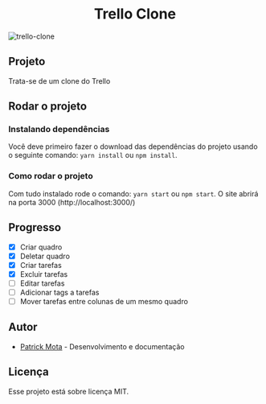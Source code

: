 <h1 align="center">Trello Clone</h1>

![trello-clone](https://user-images.githubusercontent.com/38691922/113226243-11ed0e80-9266-11eb-8ece-eea959f5a486.png)

<h2>Projeto</h2>

Trata-se de um clone do Trello

<h2>Rodar o projeto</h2>

<h3>Instalando dependências</h3>

Você deve primeiro fazer o download das dependências do projeto usando o seguinte comando: ``` yarn install ``` ou ``` npm install ```.

<h3>Como rodar o projeto</h3>

Com tudo instalado rode o comando: ``` yarn start ``` ou ``` npm start ```. O site abrirá na porta 3000 (http://localhost:3000/)

<h2>Progresso</h2>

- [x] Criar quadro
- [x] Deletar quadro
- [x] Criar tarefas
- [x] Excluir tarefas
- [ ] Editar tarefas
- [ ] Adicionar tags a tarefas
- [ ] Mover tarefas entre colunas de um mesmo quadro

<h2>Autor</h2>

* [Patrick Mota](https://github.com/Patrick-Wilker) - Desenvolvimento e documentação

<h2>Licença</h2>

Esse projeto está sobre licença MIT.
